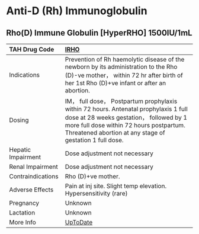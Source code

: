 # Anti-D (Rh) Immunoglobulin

## Rho(D) Immune Globulin [HyperRHO] 1500IU/1mL

| TAH Drug Code      | [IRHO](https://www.tahsda.org.tw/drugs/hissearch.php?drug_code=IRHO)                                                                                                                                                                   |
|:-------------------|:---------------------------------------------------------------------------------------------------------------------------------------------------------------------------------------------------------------------------------------|
| Indications        | Prevention of Rh haemolytic disease of the newborn by its administration to the Rho (D)-ve mother， within 72 hr after birth of her 1st Rho (D)+ve infant or after an abortion.                                                        |
| Dosing             | IM， full dose， Postpartum prophylaxis within 72 hours. Antenatal prophylaxis 1 full dose at 28 weeks gestation， followed by 1 more full dose within 72 hours postpartum. Threatened abortion at any stage of gestation 1 full dose. |
| Hepatic Impairment | Dose adjustment not necessary                                                                                                                                                                                                          |
| Renal Impairment   | Dose adjustment not necessary                                                                                                                                                                                                          |
| Contraindications  | Rho (D)+ve mother.                                                                                                                                                                                                                     |
| Adverse Effects    | Pain at inj site. Slight temp elevation. Hypersensitivity (rare)                                                                                                                                                                       |
| Pregnancy          | Unknown                                                                                                                                                                                                                                |
| Lactation          | Unknown                                                                                                                                                                                                                                |
| More Info          | [UpToDate](https://www.uptodate.com/contents/anti-d-(rh)-immunoglobulin-drug-information)                                                                                                                                              |


